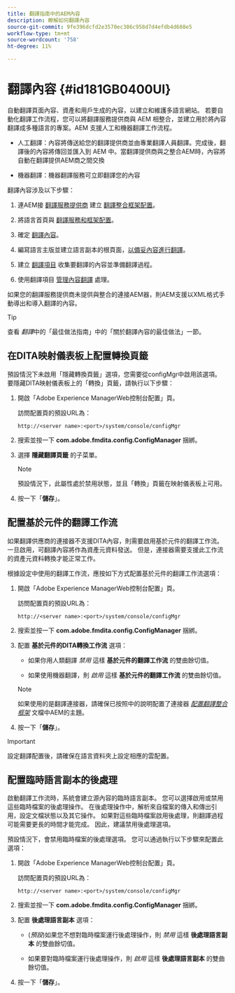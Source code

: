 ```yaml
---
title: 翻譯指南中的AEM內容
description: 瞭解如何翻譯內容
source-git-commit: 9fe396dcfd2e3570ec386c958d7d4efdb4d608e5
workflow-type: tm+mt
source-wordcount: '758'
ht-degree: 11%

---
```



# 翻譯內容 {#id181GB0400UI}

自動翻譯頁面內容、資產和用戶生成的內容，以建立和維護多語言網站。 若要自動化翻譯工作流程，您可以將翻譯服務提供商與 AEM 相整合，並建立用於將內容翻譯成多種語言的專案。AEM 支援人工和機器翻譯工作流程。

- 人工翻譯：內容將傳送給您的翻譯提供商並由專業翻譯人員翻譯。完成後，翻譯後的內容將傳回並匯入到 AEM 中。當翻譯提供商與之整合AEM時，內容將自動在翻譯提供AEM商之間交換

- 機器翻譯：機器翻譯服務可立即翻譯您的內容


翻譯內容涉及以下步驟：

1. 連AEM接 [翻譯服務提供商](https://helpx.adobe.com/experience-manager/6-5/sites/administering/using/tc-tic.html#ConnectingtoaTranslationServiceProvider) 建立 [翻譯整合框架配置](https://helpx.adobe.com/experience-manager/6-5/sites/administering/using/tc-tic.html#CreatingaTranslationIntegrationConfiguration)。

1. 將語言首頁與 [翻譯服務和框架配置](https://helpx.adobe.com/experience-manager/6-5/sites/administering/using/tc-tic.html#ConfiguringPagesforTranslation)。

1. 確定 [翻譯內容](https://helpx.adobe.com/experience-manager/6-5/sites/administering/using/tc-rules.html)。

1. 編寫語言主版並建立語言副本的根頁面，[以備妥內容進行翻譯](https://helpx.adobe.com/experience-manager/6-5/sites/administering/using/tc-prep.html)。

1. 建立 [翻譯項目](https://helpx.adobe.com/experience-manager/6-5/sites/administering/using/tc-manage.html) 收集要翻譯的內容並準備翻譯過程。

1. 使用翻譯項目 [管理內容翻譯](https://helpx.adobe.com/experience-manager/6-5/sites/administering/using/tc-manage.html) 處理。


如果您的翻譯服務提供商未提供與整合的連接AEM器，則AEM支援以XML格式手動導出和導入翻譯的內容。

>[!TIP]
>
> 查看 *翻譯*&#x200B;中的「最佳做法指南」中的「關於翻譯內容的最佳做法」一節。

## 在DITA映射儀表板上配置轉換頁籤

預設情況下未啟用「隱藏轉換頁籤」選項，您需要從configMgr中啟用該選項。 要隱藏DITA映射儀表板上的「轉換」頁籤，請執行以下步驟：

1. 開啟「Adobe Experience ManagerWeb控制台配置」頁。

   訪問配置頁的預設URL為：

   ```http
   http://<server name>:<port>/system/console/configMgr
   ```

1. 搜索並按一下 **com.adobe.fmdita.config.ConfigManager** 捆綁。

1. 選擇 **隱藏翻譯頁籤** 的子菜單。

   >[!NOTE]
   >
   > 預設情況下，此屬性處於禁用狀態，並且「轉換」頁籤在映射儀表板上可用。

1. 按一下「**儲存**」。

## 配置基於元件的翻譯工作流

如果翻譯供應商的連接器不支援DITA內容，則需要啟用基於元件的翻譯工作流。 一旦啟用，可翻譯內容將作為資產元資料發送。 但是，連接器需要支援此工作流的資產元資料轉換才能正常工作。

根據設定中使用的翻譯工作流，應按如下方式配置基於元件的翻譯工作流選項：

1. 開啟「Adobe Experience ManagerWeb控制台配置」頁。

   訪問配置頁的預設URL為：

   ```http
   http://<server name>:<port>/system/console/configMgr
   ```

1. 搜索並按一下 **com.adobe.fmdita.config.ConfigManager** 捆綁。

1. 配置 **基於元件的DITA轉換工作流** 選項：

   - 如果你用人類翻譯 *禁用* 這樣 **基於元件的翻譯工作流** 的雙曲餘切值。

   - 如果使用機器翻譯，則 *啟用* 這樣 **基於元件的翻譯工作流** 的雙曲餘切值。
   >[!NOTE]
   >
   > 如果使用的是翻譯連接器，請確保已按照中的說明配置了連接器 *[配置翻譯整合框架](https://helpx.adobe.com/experience-manager/6-5/sites/administering/using/tc-tic.html)* 文檔中AEM的主題。

1. 按一下「**儲存**」。


>[!IMPORTANT]
>
> 設定翻譯配置後，請確保在語言資料夾上設定相應的雲配置。

## 配置臨時語言副本的後處理

啟動翻譯工作流時，系統會建立源內容的臨時語言副本。 您可以選擇啟用或禁用這些臨時檔案的後處理操作。 在後處理操作中，解析來自檔案的傳入和傳出引用，設定文檔狀態以及其它操作。 如果對這些臨時檔案啟用後處理，則翻譯過程可能需要更長的時間才能完成。 因此，建議禁用後處理選項。

預設情況下，會禁用臨時檔案的後處理選項。 您可以通過執行以下步驟來配置此選項：

1. 開啟「Adobe Experience ManagerWeb控制台配置」頁。

   訪問配置頁的預設URL為：

   ```http
   http://<server name>:<port>/system/console/configMgr
   ```

1. 搜索並按一下 **com.adobe.fmdita.config.ConfigManager** 捆綁。

1. 配置 **後處理語言副本** 選項：

   - \(*預設*\)如果您不想對臨時檔案運行後處理操作，則 *禁用* 這樣 **後處理語言副本** 的雙曲餘切值。

   - 如果要對臨時檔案運行後處理操作，則 *啟用* 這樣 **後處理語言副本** 的雙曲餘切值。

1. 按一下「**儲存**」。


